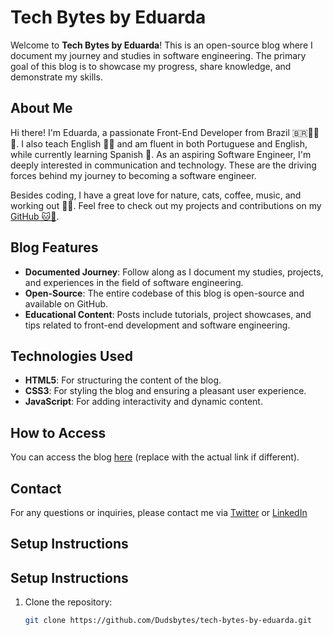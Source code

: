 # Tech Bytes by Eduarda

Welcome to **Tech Bytes by Eduarda**! This is an open-source blog where I document my journey and studies in software engineering. The primary goal of this blog is to showcase my progress, share knowledge, and demonstrate my skills.

## About Me

Hi there! I'm Eduarda, a passionate Front-End Developer from Brazil 🇧🇷👩‍💻🎨. I also teach English 👩‍🏫 and am fluent in both Portuguese and English, while currently learning Spanish 🚧. As an aspiring Software Engineer, I'm deeply interested in communication and technology. These are the driving forces behind my journey to becoming a software engineer.

Besides coding, I have a great love for nature, cats, coffee, music, and working out 🤸‍♀️. Feel free to check out my projects and contributions on my [GitHub 🐱🐙](https://github.com/EduardaMendes01).

## Blog Features

- **Documented Journey**: Follow along as I document my studies, projects, and experiences in the field of software engineering.
- **Open-Source**: The entire codebase of this blog is open-source and available on GitHub.
- **Educational Content**: Posts include tutorials, project showcases, and tips related to front-end development and software engineering.

## Technologies Used

- **HTML5**: For structuring the content of the blog.
- **CSS3**: For styling the blog and ensuring a pleasant user experience.
- **JavaScript**: For adding interactivity and dynamic content.

## How to Access

You can access the blog [here](https://) (replace with the actual link if different).

## Contact

For any questions or inquiries, please contact me via [Twitter](https://twitter.com/Dudsbytes) or [LinkedIn](https://www.linkedin.com/in/eduarda-mendes01/)
## Setup Instructions

## Setup Instructions

1. Clone the repository:
   ```bash
   git clone https://github.com/Dudsbytes/tech-bytes-by-eduarda.git
